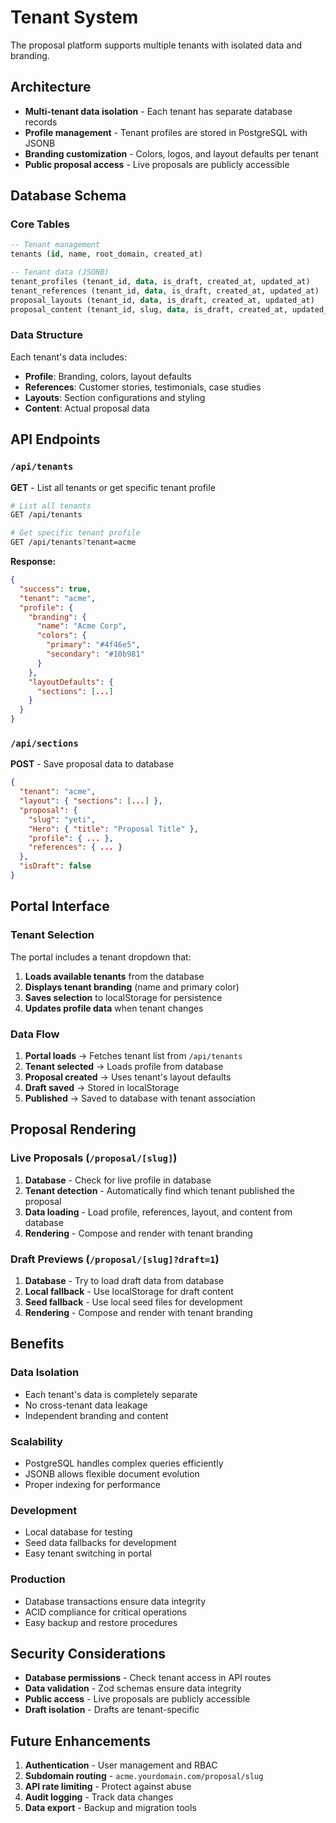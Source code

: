 # Tenant System

The proposal platform supports multiple tenants with isolated data and branding.

## Architecture

- **Multi-tenant data isolation** - Each tenant has separate database records
- **Profile management** - Tenant profiles are stored in PostgreSQL with JSONB
- **Branding customization** - Colors, logos, and layout defaults per tenant
- **Public proposal access** - Live proposals are publicly accessible

## Database Schema

### Core Tables

```sql
-- Tenant management
tenants (id, name, root_domain, created_at)

-- Tenant data (JSONB)
tenant_profiles (tenant_id, data, is_draft, created_at, updated_at)
tenant_references (tenant_id, data, is_draft, created_at, updated_at)
proposal_layouts (tenant_id, data, is_draft, created_at, updated_at)
proposal_content (tenant_id, slug, data, is_draft, created_at, updated_at)
```

### Data Structure

Each tenant's data includes:

- **Profile**: Branding, colors, layout defaults
- **References**: Customer stories, testimonials, case studies
- **Layouts**: Section configurations and styling
- **Content**: Actual proposal data

## API Endpoints

### `/api/tenants`

**GET** - List all tenants or get specific tenant profile

```bash
# List all tenants
GET /api/tenants

# Get specific tenant profile
GET /api/tenants?tenant=acme
```

**Response:**
```json
{
  "success": true,
  "tenant": "acme",
  "profile": {
    "branding": {
      "name": "Acme Corp",
      "colors": {
        "primary": "#4f46e5",
        "secondary": "#10b981"
      }
    },
    "layoutDefaults": {
      "sections": [...]
    }
  }
}
```

### `/api/sections`

**POST** - Save proposal data to database

```json
{
  "tenant": "acme",
  "layout": { "sections": [...] },
  "proposal": {
    "slug": "yeti",
    "Hero": { "title": "Proposal Title" },
    "profile": { ... },
    "references": { ... }
  },
  "isDraft": false
}
```

## Portal Interface

### Tenant Selection

The portal includes a tenant dropdown that:

1. **Loads available tenants** from the database
2. **Displays tenant branding** (name and primary color)
3. **Saves selection** to localStorage for persistence
4. **Updates profile data** when tenant changes

### Data Flow

1. **Portal loads** → Fetches tenant list from `/api/tenants`
2. **Tenant selected** → Loads profile from database
3. **Proposal created** → Uses tenant's layout defaults
4. **Draft saved** → Stored in localStorage
5. **Published** → Saved to database with tenant association

## Proposal Rendering

### Live Proposals (`/proposal/[slug]`)

1. **Database** - Check for live profile in database
2. **Tenant detection** - Automatically find which tenant published the proposal
3. **Data loading** - Load profile, references, layout, and content from database
4. **Rendering** - Compose and render with tenant branding

### Draft Previews (`/proposal/[slug]?draft=1`)

1. **Database** - Try to load draft data from database
2. **Local fallback** - Use localStorage for draft content
3. **Seed fallback** - Use local seed files for development
4. **Rendering** - Compose and render with tenant branding

## Benefits

### Data Isolation

- Each tenant's data is completely separate
- No cross-tenant data leakage
- Independent branding and content

### Scalability

- PostgreSQL handles complex queries efficiently
- JSONB allows flexible document evolution
- Proper indexing for performance

### Development

- Local database for testing
- Seed data fallbacks for development
- Easy tenant switching in portal

### Production

- Database transactions ensure data integrity
- ACID compliance for critical operations
- Easy backup and restore procedures

## Security Considerations

- **Database permissions** - Check tenant access in API routes
- **Data validation** - Zod schemas ensure data integrity
- **Public access** - Live proposals are publicly accessible
- **Draft isolation** - Drafts are tenant-specific

## Future Enhancements

1. **Authentication** - User management and RBAC
2. **Subdomain routing** - `acme.yourdomain.com/proposal/slug`
3. **API rate limiting** - Protect against abuse
4. **Audit logging** - Track data changes
5. **Data export** - Backup and migration tools
